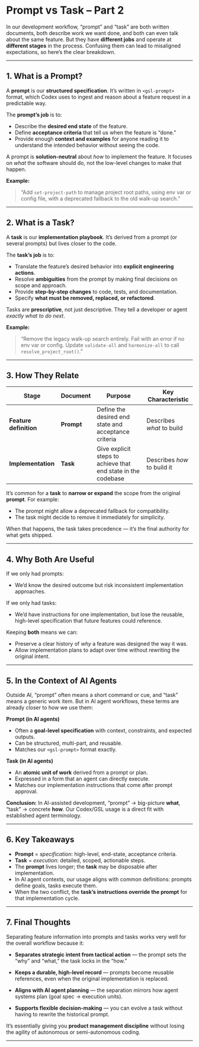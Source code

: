 # **Prompt vs Task – Part 2**

In our development workflow, “prompt” and “task” are both written documents, both describe work we want done, and both can even talk about the same feature. But they have **different jobs** and operate at **different stages** in the process. Confusing them can lead to misaligned expectations, so here’s the clear breakdown.

---

## **1. What is a Prompt?**

A **prompt** is our **structured specification**. It’s written in `<gsl-prompt>` format, which Codex uses to ingest and reason about a feature request in a predictable way.

The **prompt’s job** is to:

* Describe the **desired end state** of the feature.
* Define **acceptance criteria** that tell us when the feature is “done.”
* Provide enough **context and examples** for anyone reading it to understand the intended behavior without seeing the code.

A prompt is **solution-neutral** about *how* to implement the feature. It focuses on *what* the software should do, not the low-level changes to make that happen.

**Example:**

> “Add `set-project-path` to manage project root paths, using env var or config file, with a deprecated fallback to the old walk-up search.”

---

## **2. What is a Task?**

A **task** is our **implementation playbook**. It’s derived from a prompt (or several prompts) but lives closer to the code.

The **task’s job** is to:

* Translate the feature’s desired behavior into **explicit engineering actions**.
* Resolve **ambiguities** from the prompt by making final decisions on scope and approach.
* Provide **step-by-step changes** to code, tests, and documentation.
* Specify **what must be removed, replaced, or refactored**.

Tasks are **prescriptive**, not just descriptive. They tell a developer or agent *exactly what to do next*.

**Example:**

> “Remove the legacy walk-up search entirely. Fail with an error if no env var or config. Update `validate-all` and `harmonize-all` to call `resolve_project_root()`.”

---

## **3. How They Relate**

| Stage                  | Document   | Purpose                                                       | Key Characteristic          |
| ---------------------- | ---------- | ------------------------------------------------------------- | --------------------------- |
| **Feature definition** | **Prompt** | Define the desired end state and acceptance criteria          | Describes *what* to build   |
| **Implementation**     | **Task**   | Give explicit steps to achieve that end state in the codebase | Describes *how* to build it |

It’s common for a **task** to **narrow or expand** the scope from the original **prompt**. For example:

* The prompt might allow a deprecated fallback for compatibility.
* The task might decide to remove it immediately for simplicity.

When that happens, the task takes precedence — it’s the final authority for what gets shipped.

---

## **4. Why Both Are Useful**

If we only had prompts:

* We’d know the desired outcome but risk inconsistent implementation approaches.

If we only had tasks:

* We’d have instructions for one implementation, but lose the reusable, high-level specification that future features could reference.

Keeping **both** means we can:

* Preserve a clear history of *why* a feature was designed the way it was.
* Allow implementation plans to adapt over time without rewriting the original intent.

---

## **5. In the Context of AI Agents**

Outside AI, “prompt” often means a short command or cue, and “task” means a generic work item. But in AI agent workflows, these terms are already closer to how we use them:

**Prompt (in AI agents)**

* Often a **goal-level specification** with context, constraints, and expected outputs.
* Can be structured, multi-part, and reusable.
* Matches our `<gsl-prompt>` format exactly.

**Task (in AI agents)**

* An **atomic unit of work** derived from a prompt or plan.
* Expressed in a form that an agent can directly execute.
* Matches our implementation instructions that come after prompt approval.

**Conclusion:** In AI-assisted development, “prompt” → big-picture **what**, “task” → concrete **how**. Our Codex/GSL usage is a direct fit with established agent terminology.

---

## **6. Key Takeaways**

* **Prompt** = *specification*: high-level, end-state, acceptance criteria.
* **Task** = *execution*: detailed, scoped, actionable steps.
* The **prompt** lives longer; the **task** may be disposable after implementation.
* In AI agent contexts, our usage aligns with common definitions: prompts define goals, tasks execute them.
* When the two conflict, the **task’s instructions override the prompt** for that implementation cycle.


---
## 7. Final Thoughts

Separating feature information into prompts and tasks works very well for the overall workflow because it:

* **Separates strategic intent from tactical action** — the prompt sets the “why” and “what,” the task locks in the “how.”
    
* **Keeps a durable, high-level record** — prompts become reusable references, even when the original implementation is replaced.
    
* **Aligns with AI agent planning** — the separation mirrors how agent systems plan (goal spec → execution units).
    
* **Supports flexible decision-making** — you can evolve a task without having to rewrite the historical prompt.
    

It’s essentially giving you **product management discipline** without losing the agility of autonomous or semi-autonomous coding.


---
